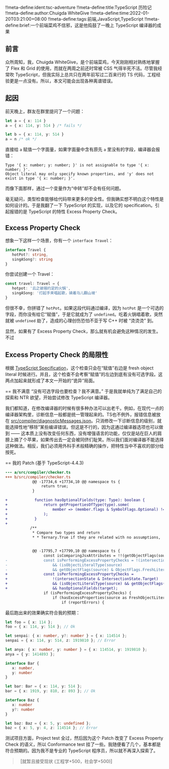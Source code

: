 !!meta-define:ident:tsc-adventure
!!meta-define:title:TypeScript 历险记
!!meta-define:author:Chuigda WhiteGive
!!meta-define:time:2022-01-20T03:21:00+08:00
!!meta-define:tags:前端,JavaScript,TypeScript
!!meta-define:brief:一个前端菜鸡不信邪，这是他捣鼓了一晚上 TypeScript 编译器的成果

## 前言
众所周知，我，Chuigda WhiteGive，是个前端菜鸡，今天刚刚相对熟练地掌握了 Flex 和 Grid 的使用，而就在两周之前还时常被 CSS 气得半死不活。尽管我经常吹 TypeScript，但我实际上总共只在两年前写过二百来行的 TS 代码，工程经验更是一点没有。所以，本文可能会出现各种离谱错误。

## 起因
前天晚上，群友在群里提问了一个问题：

```typescript
let a = { x: 114 }
a = { x: 114, y: 514 } /* fails */

let b = { x: 114, y: 514 }
a = n /* ok */
```

直接给 `a` 赋值一个字面量，如果字面量中含有原先 `a` 里没有的字段，编译器会报错：

```
Type '{ x: number; y: number; }' is not assignable to type '{ x: number; }'.
Object literal may only specify known properties, and 'y' does not exist in type '{ x: number; }'.
```

而像下面那样，通过一个变量作为“中转”却不会有任何问题。

毫无疑问，类型检查能够给代码带来更多的安全性。但我确实想不明白这个特性是如何设计的。于是我翻了一下 TypeScript 的实现，以及它的 specification。引起报错的是 TypeScript 的特性 Excess Property Check。

## Excess Property Check
想象一下这样一个场景，你有一个 `interface Travel`：

```typescript
interface Travel {
   hotPot?: string,
   singASong?: string
}
```

你尝试创建一个 Travel：

```typescript
const travel: Travel = {
   hotpot: '云之彼端约定的火锅',
   singASong: '打起手来唱起歌，骑着马儿翻山坡'
}
```

但很不幸，你拼错了 `hotPot`。如果这段代码通过编译，因为 `hotPot` 是一个可选的字段，而你没有给它“赋值”，于是它就成为了 `undefined`。吃着火锅唱着歌，突然就被 `undefined` 劫了，造成的心理创伤恐怕不亚于写 C++ 时被 “烫烫烫” 到。

显然，如果有了 Excess Property Check，那么就有机会避免这种情况的发生。不过

## Excess Property Check 的局限性
根据 [TypeScript Specification](https://github.com/microsoft/TypeScript/blob/main/doc/spec-ARCHIVED.md#3115-excess-properties)，这个检查只会在“赋值”右边是 fresh object literal 时候进行。并且，这个检查不会考察“赋值”的左边到底有没有可选字段。这两点加起来就形成了本文一开始的“诡异”局面。

== 我不满意
“没有可选字段也要检查？我不满意。” 于是我就单纯为了满足自己的探索和 NTR 欲望，开始尝试修改 TypeScript 编译器。

我们都知道，在修改编译器的时候有很多种办法可以出老千。例如，在现代一点的编译器架构里，诊断信息一般都是统一管理起来的。TS也不例外，报错信息被放在 [src/compiler/diagnosticMessages.json](https://github.com/microsoft/TypeScript/blob/main/src/compiler/diagnosticMessages.json)。只消修改一下诊断信息的级别，就能选择性地“移除”某些编译错误。但这是不行的，因为这通过编译器选项也可以做到 —— 这本质上没有改变任何东西，没有增强语言的功能，仅仅是站在巨人的肩膀上摘了个苹果，如果传出去一定会被同侪们耻笑。所以我们面对编译器不能选择这种做法。相反，我们必须用外科手术般精确的操作，把特性当中不喜欢的部分给按死。

== 我的 Patch (基于 TypeScript-4.4.3)

```diff
--- a/src/compiler/checker.ts
+++ b/src/compiler/checker.ts
            @@ -17734,6 +17734,10 @@ namespace ts {
                return true;
            }

+            function hasOptionalFields(type: Type): boolean {
+                return getPropertiesOfType(type).some(
+                    member => (member.flags & SymbolFlags.Optional) !== 0
+                );
+            }
+
           /**
            * Compare two types and return
            * * Ternary.True if they are related with no assumptions,


            @@ -17795,7 +17799,10 @@ namespace ts {
                 const isComparingJsxAttributes = !!(getObjectFlags(source) & ObjectFlags.JsxAttributes);
-                const isPerformingExcessPropertyChecks = !(intersectionState & IntersectionState.Target) 
-                    && (isObjectLiteralType(source) 
-                    && getObjectFlags(source) & ObjectFlags.FreshLiteral);
+                const isPerformingExcessPropertyChecks =
+                    !(intersectionState & IntersectionState.Target)
+                    && (isObjectLiteralType(source) && getObjectFlags(source) & ObjectFlags.FreshLiteral)
+                    && hasOptionalFields(target);
                 if (isPerformingExcessPropertyChecks) {
                     if (hasExcessProperties(source as FreshObjectLiteralType, target, reportErrors)) {
                         if (reportErrors) {
```

最后跑出来的效果确实符合我的预期：

```typescript
let foo = { x: 114 };
foo = { x: 114, y: 514 }; // Ok

let senpai: { x: number, y?: number } = { x: 114514 };
senpai = { x: 114, y: 514, z: 1919810 }; // Error

let anya: { x: number, y: number } = { x: 114514, y: 1919810 };
anya = { y: 1414893 };

interface Bar {
   x: number,
   y: number
}

let bar: Bar = { x: 114, y: 514 };
bar = { x: 1919, y: 810, z: 893 }; // Ok

interface Baz {
   x: number
   y?: number
}

let baz: Baz = { x: 5, y: undefined };
baz = { x: 5, y: 4, z: 114514 }; // Error
```

测试项目方面，Project test 全过，然后因为这个 Patch 改变了 Excess Property Check 的语义，所以 Conformance test 挂了一些。我随便看了几个，基本都是符合预期的。因为我不是专业的 TypeScript 程序员，所以就不再深入探索了。

>〚就暂且接受现状 (工程学+500，社会学+500)〛
